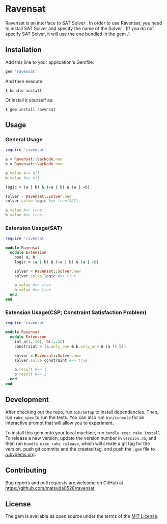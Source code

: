 # Ravensat

Ravensat is an interface to SAT Solver .
In order to use Ravensat, you need to install SAT Solver and specify the name of the Solver .
(If you do not specify SAT Solver, it will use the one bundled in the gem .)


## Installation

Add this line to your application's Gemfile:

```ruby
gem 'ravensat'
```

And then execute:

    $ bundle install

Or install it yourself as:

    $ gem install ravensat

## Usage
### General Usage
```ruby
require 'ravensat'

a = Ravensat::VarNode.new
b = Ravensat::VarNode.new

a.value #=> nil
b.value #=> nil

logic = (a | b) & (~a | b) & (a | ~b)

solver = Ravensat::Solver.new
solver.solve logic #=> true(SAT)

a.value #=> true
b.value #=> true
```

### Extension Usage(SAT)
```ruby
require 'ravensat'

module Ravensat
  module Extension
    bool a, b
    logic = (a | b) & (~a | b) & (a | ~b)

    solver = Ravensat::Solver.new
    solver.solve logic #=> true

    a.value #=> true
    b.value #=> true
  end
end
```

### Extension Usage(CSP; Constraint Satisfaction Problem)
```ruby
require 'ravensat'

module Ravensat
  module Extension
    int a(1..10), b(1..10)
    constraint = (a.only_one & b.only_one & (a != b))

    solver = Ravensat::Solver.new
    solver.solve constraint #=> true

    a.result #=> 1
    b.result #=> 2
  end
end
```

## Development

After checking out the repo, run `bin/setup` to install dependencies. Then, run `rake spec` to run the tests. You can also run `bin/console` for an interactive prompt that will allow you to experiment.

To install this gem onto your local machine, run `bundle exec rake install`. To release a new version, update the version number in `version.rb`, and then run `bundle exec rake release`, which will create a git tag for the version, push git commits and the created tag, and push the `.gem` file to [rubygems.org](https://rubygems.org).

## Contributing

Bug reports and pull requests are welcome on GitHub at https://github.com/matsuda0528/ravensat.

## License

The gem is available as open source under the terms of the [MIT License](https://opensource.org/licenses/MIT).
